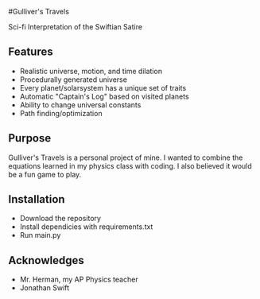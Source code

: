 #Gulliver's Travels

Sci-fi Interpretation of the Swiftian Satire

## Features

* Realistic universe, motion, and time dilation
* Procedurally generated universe
* Every planet/solarsystem has a unique set of traits
* Automatic "Captain's Log" based on visited planets
* Ability to change universal constants
* Path finding/optimization

## Purpose

Gulliver's Travels is a personal project of mine. I wanted to combine the equations learned in my physics class with coding. I also believed it would be a fun game to play.

## Installation

* Download the repository
* Install dependicies with requirements.txt
* Run main.py

## Acknowledges

* Mr. Herman, my AP Physics teacher
* Jonathan Swift

